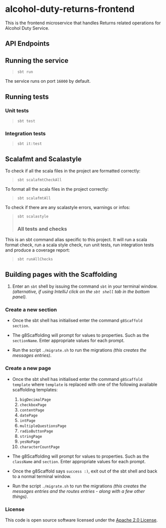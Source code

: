 
# alcohol-duty-returns-frontend

This is the frontend microservice that handles Returns related operations for Alcohol Duty Service.

## API Endpoints

## Running the service

> `sbt run`

The service runs on port `16000` by default.

## Running tests

### Unit tests

> `sbt test`

### Integration tests

> `sbt it:test`

## Scalafmt and Scalastyle

To check if all the scala files in the project are formatted correctly:
> `sbt scalafmtCheckAll`

To format all the scala files in the project correctly:
> `sbt scalafmtAll`

To check if there are any scalastyle errors, warnings or infos:
> `sbt scalastyle`
>
> ### All tests and checks

This is an sbt command alias specific to this project. It will run a scala format
check, run a scala style check, run unit tests, run integration tests and produce a coverage report:
> `sbt runAllChecks`

## Building pages with the Scaffolding

1) Enter an `sbt` shell by issuing the command `sbt` in your terminal window. _(alternative, if using IntelliJ click on the `sbt shell` tab in the bottom panel)._

### Create a new section
- Once the sbt shell has initialised enter the command `g8Scaffold section`.


- The g8Scaffolding will prompt for values to properties. Such as the `sectionName`. Enter appropriate values for each prompt.


- Run the script `./migrate.sh` to run the migrations _(this creates the messages entries)_.


### Create a new page

- Once the sbt shell has initialised enter the command `g8Scaffold template` where `template` is replaced with one of the following available scaffolding templates:
   1) `bigDecimalPage`
   2) `checkboxPage`
   3) `contentPage`
   4) `datePage`
   5) `intPage`
   6) `multipleQuestionsPage`
   7) `radioButtonPage`
   8) `stringPage`
   9) `yesNoPage`
   10) `characterCountPage`


- The g8Scaffolding will prompt for values to properties. Such as the `className` and `section`. Enter appropriate values for each prompt.


- Once the g8Scaffold says `success :)`, exit out of the sbt shell and back to a normal terminal window.
 

- Run the script `./migrate.sh` to run the migrations _(this creates the messages entries and the routes entries - along with a few other things)_.

### License

This code is open source software licensed under
the [Apache 2.0 License]("http://www.apache.org/licenses/LICENSE-2.0.html").